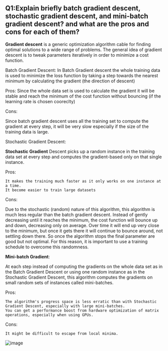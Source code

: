 ## Q1:Explain briefly batch gradient descent, stochastic gradient descent, and mini-batch gradient descent? and what are the pros and cons for each of them?

**Gradient descent** is a generic optimization algorithm cable for finding optimal solutions to a wide range of problems. The general idea of gradient descent is to tweak parameters iteratively in order to minimize a cost function.

Batch Gradient Descent: In Batch Gradient descent the whole training data is used to minimize the loss function by taking a step towards the nearest minimum by calculating the gradient (the direction of descent)

Pros: Since the whole data set is used to calculate the gradient it will be stable and reach the minimum of the cost function without bouncing (if the learning rate is chosen cooreclty)

Cons:

Since batch gradient descent uses all the training set to compute the gradient at every step, it will be very slow especially if the size of the training data is large.

Stochastic Gradient Descent:

**Stochastic Gradient** Descent picks up a random instance in the training data set at every step and computes the gradient-based only on that single instance.

Pros:

    It makes the training much faster as it only works on one instance at a time.
    It become easier to train large datasets

Cons:

Due to the stochastic (random) nature of this algorithm, this algorithm is much less regular than the batch gradient descent. Instead of gently decreasing until it reaches the minimum, the cost function will bounce up and down, decreasing only on average. Over time it will end up very close to the minimum, but once it gets there it will continue to bounce around, not settling down there. So once the algorithm stops the final parameter are good but not optimal. For this reason, it is important to use a training schedule to overcome this randomness.

**Mini-batch Gradient**:

At each step instead of computing the gradients on the whole data set as in the Batch Gradient Descent or using one random instance as in the Stochastic Gradient Descent, this algorithm computes the gradients on small random sets of instances called mini-batches.

Pros:

    The algorithm's progress space is less erratic than with Stochastic Gradient Descent, especially with large mini-batches.
    You can get a performance boost from hardware optimization of matrix operations, especially when using GPUs.

Cons:

    It might be difficult to escape from local minima.

![image](https://user-images.githubusercontent.com/84232181/211414414-b2949135-580b-40ea-8e55-f041371e15fb.png)
